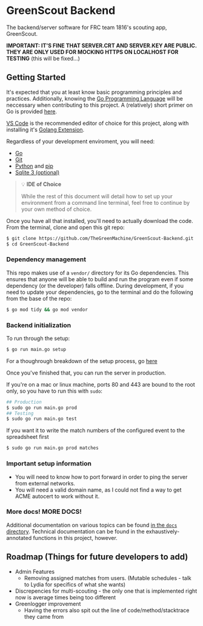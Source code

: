 # GreenScout Backend
The backend/server software for FRC team 1816's scouting app, GreenScout.

**IMPORTANT: IT'S FINE THAT SERVER.CRT AND SERVER.KEY ARE PUBLIC. THEY ARE ONLY USED FOR MOCKING HTTPS ON LOCALHOST FOR TESTING** (this will be fixed...)

## Getting Started

It's expected that you at least know basic programming principles and practices. Additionally, knowing the [Go Programming Language](https://go.dev/learn/) will be neccessary when contributing to this project. A (relatively) short primer on Go is provided [here](docs/Go.md).

[VS Code](https://code.visualstudio.com/Download) is the recommended editor of choice for this project, along with installing it's [Golang Extension](https://marketplace.visualstudio.com/items?itemName=golang.Go).

Regardless of your development enviroment, you will need:
- [Go](https://go.dev/dl/)
- [Git](https://git-scm.com/downloads)
- [Python](https://www.python.org/downloads/) and [pip](https://pypi.org/project/pip/)
- [Sqlite 3 (optional)](https://sqlite.org/download.html)

> 💡 **IDE of Choice**
>
> While the rest of this document will detail how to set up your environment from a command line terminal, feel free to continue by your own method of choice.

Once you have all that installed, you'll need to actually download the code. From the terminal, clone and open this git repo:

```bash
$ git clone https://github.com/TheGreenMachine/GreenScout-Backend.git
$ cd GreenScout-Backend
```

### Dependency management

This repo makes use of a `vendor/` directory for its Go dependencies. This ensures that anyone will be able to build and run the program even if some dependency (or the developer) falls offline. During development, if you need to update your dependencies, go to the terminal and do the following from the base of the repo:

```bash
$ go mod tidy && go mod vendor
```

### Backend initialization

To run through the setup:

```bash
$ go run main.go setup
```

For a thoughrough breakdown of the setup process, go [here](./docs/Setup.md)

Once you've finished that, you can run the server in production.

If you're on a mac or linux machine, ports 80 and 443 are bound to the root only, so you have to run this with `sudo`:

```bash
## Production
$ sudo go run main.go prod
## Testing
$ sudo go run main.go test
```

If you want it to write the match numbers of the configured event to the spreadsheet first

```bash
$ sudo go run main.go prod matches
```

### Important setup information
  - You will need to know how to port forward in order to ping the server from external networks.
  - You will need a valid domain name, as I could not find a way to get ACME autocert to work without it.

### More docs! MORE DOCS!

Additional documentation on various topics can be found [in the `docs` directory](./docs/). Technical documentation can be found in the exhaustively-annotated functions in this project, however.

## Roadmap (Things for future developers to add)
  * Admin Features
    * Removing assigned matches from users. (Mutable schedules - talk to Lydia for specifics of what she wants)
  * Discrepencies for multi-scouting - the only one that is implemented right now is average times being too different
  * Greenlogger improvement
    * Having the errors also spit out the line of code/method/stacktrace they came from
